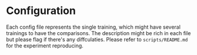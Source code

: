 # Configuration

Each config file represents the single training, which might have several trainings to have the comparisons. The description might be rich in each file but please flag if there's any diffculaties.
Please refer to `scripts/README.md` for the experiment reproducing.

